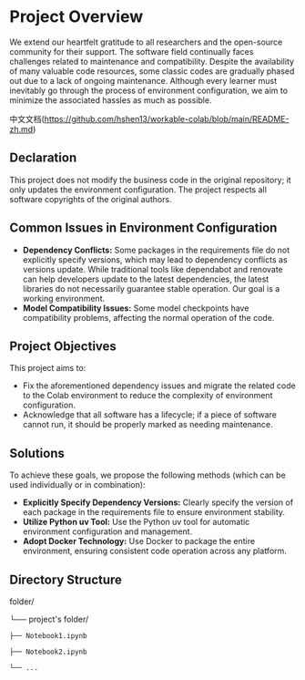 # Project Overview

We extend our heartfelt gratitude to all researchers and the open-source community for their support. The software field continually faces challenges related to maintenance and compatibility. Despite the availability of many valuable code resources, some classic codes are gradually phased out due to a lack of ongoing maintenance. Although every learner must inevitably go through the process of environment configuration, we aim to minimize the associated hassles as much as possible.

中文文档(https://github.com/hshen13/workable-colab/blob/main/README-zh.md)
## Declaration

This project does not modify the business code in the original repository; it only updates the environment configuration. The project respects all software copyrights of the original authors.

## Common Issues in Environment Configuration

- **Dependency Conflicts:** Some packages in the requirements file do not explicitly specify versions, which may lead to dependency conflicts as versions update. While traditional tools like dependabot and renovate can help developers update to the latest dependencies, the latest libraries do not necessarily guarantee stable operation. Our goal is a working environment.
- **Model Compatibility Issues:** Some model checkpoints have compatibility problems, affecting the normal operation of the code.

## Project Objectives

This project aims to:

- Fix the aforementioned dependency issues and migrate the related code to the Colab environment to reduce the complexity of environment configuration.
- Acknowledge that all software has a lifecycle; if a piece of software cannot run, it should be properly marked as needing maintenance.

## Solutions

To achieve these goals, we propose the following methods (which can be used individually or in combination):

- **Explicitly Specify Dependency Versions:** Clearly specify the version of each package in the requirements file to ensure environment stability.
- **Utilize Python uv Tool:** Use the Python uv tool for automatic environment configuration and management.
- **Adopt Docker Technology:** Use Docker to package the entire environment, ensuring consistent code operation across any platform.

## Directory Structure

folder/

└── project's folder/
    
    ├── Notebook1.ipynb
    
    ├── Notebook2.ipynb
    
    └── ...
